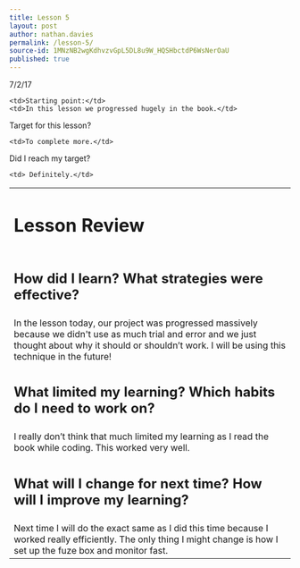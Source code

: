 ```yaml
---
title: Lesson 5
layout: post
author: nathan.davies
permalink: /lesson-5/
source-id: 1MNzNB2wgKdhvzvGpL5DL8u9W_HQSHbctdP6WsNerOaU
published: true
---
```


   7/2/17<br/>


    <td>Starting point:</td>
    <td>In this lesson we progressed hugely in the book.</td>
  </tr>
  <tr>
    <td>Target for this lesson?</td>
    
    <td>To complete more.</td>
  </tr>
  <tr>
    <td>Did I reach my target? 
    
    <td> Definitely.</td>
  </tr>
</table>


<table>
  <tr>
  <td><h1>Lesson Review</h1></td>
  </tr>
  <tr>
  <td><h2>How did I learn? What strategies were effective?</h2></td>
  </tr>
  <tr>
    <td>In the lesson today, our project was progressed massively because we didn't use as much trial and error and we just thought about why it should or shouldn’t work. I will be using this technique in the future!</td>
  </tr>
  <tr>
  <td><h2>What limited my learning? Which habits do I need to work on?</h2></td>
  </tr>
  <tr>
    <td>I really don’t think that much limited my learning as I read the book while coding. This worked very well.</td>
  </tr>
  <tr>
  <td><h2>What will I change for next time? How will I improve my learning?</h2></td>
  </tr>
  <tr>
    <td>Next time I will do the exact same as I did this time because I worked really efficiently. The only thing I might change is how I set up the fuze box and monitor fast.</td>
  </tr>
</table>


